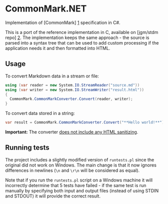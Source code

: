 # CommonMark.NET

Implementation of [CommonMark] [1] specification in C#.

This is a port of the reference implementation in C, available on [jgm/stdm repo] [2]. The implementation keeps the
same approach - the source is parsed into a syntax tree that can be used to add custom processing if the 
application needs it and then formatted into HTML.

## Usage

To convert Markdown data in a stream or file:
```C#
using (var reader = new System.IO.StreamReader("source.md"))
using (var writer = new System.IO.StreamWriter("result.html"))
{
  CommonMark.CommonMarkConverter.Convert(reader, writer);
}
```

To convert data stored in a string:
```C#
var result = CommonMark.CommonMarkConverter.Convert("**Hello world!**");
```

**Important:** The converter [does not include any HTML sanitizing][XSS].

## Running tests

The project includes a slightly modified version of `runtests.pl` since the original did not work on Windows.
The main change is that it now ignores differences in newlines (`\n` and `\r\n` will be considered as equal).

Note that if you run the `runtests.pl` script on a Windows machine it will incorrectly determine that
5 tests have failed - if the same test is run manually by specifying both input and output files
(instead of using STDIN and STDOUT) it will provide the correct result.

[1]: http://commonmark.org/
[2]: https://github.com/jgm/stmd/commit/2cf0750a7a507eded4cf3c9a48fd1f924d0ce538
[XSS]: http://talk.commonmark.org/t/cross-site-scripting-issue-in-standard-markdown-example-at-try-standardmarkdown-com/55
